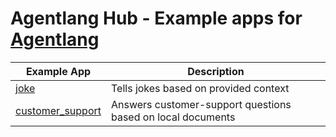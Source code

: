 # Agentlang Hub - Example apps for [Agentlang](https://github.com/agentlang-ai/agentlang)

| Example App                                      | Description |
|--------------------------------------------------|-------------|
| [joke](../../../../joke)                         | Tells jokes based on provided context |
| [customer_support](../../../../customer_support) | Answers customer-support questions based on local documents |

